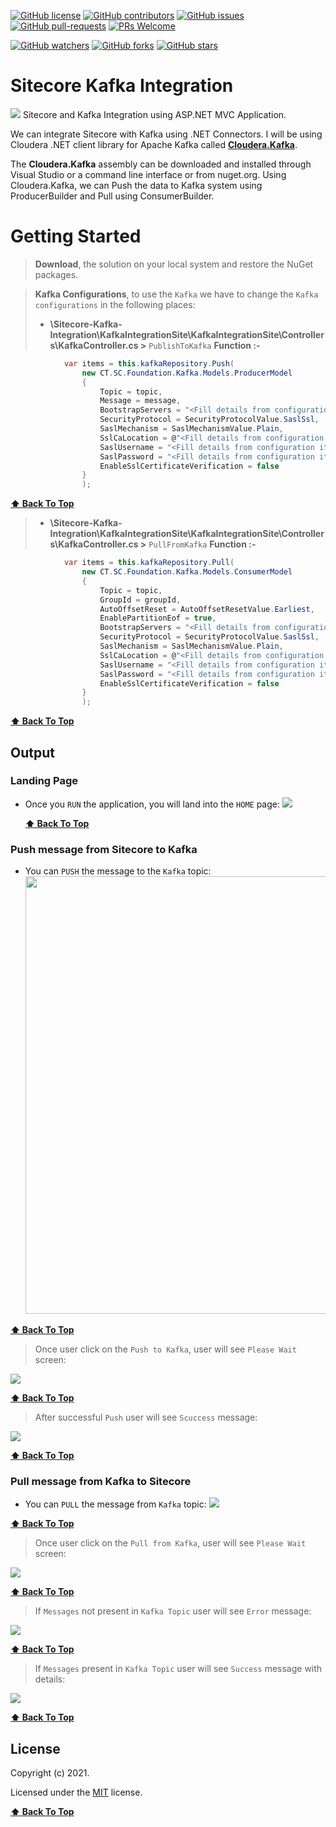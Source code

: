 [![GitHub license](https://img.shields.io/github/license/amitkumar-ak/sitecore-kafka-integration.svg)](https://github.com/amitkumar-ak/sitecore-kafka-integration/blob/master/LICENSE)
[![GitHub contributors](https://img.shields.io/github/contributors/amitkumar-ak/sitecore-kafka-integration.svg)](https://GitHub.com/amitkumar-ak/sitecore-kafka-integration/graphs/contributors/)
[![GitHub issues](https://img.shields.io/github/issues/amitkumar-ak/sitecore-kafka-integration.svg)](https://GitHub.com/amitkumar-ak/sitecore-kafka-integration/issues/)
[![GitHub pull-requests](https://img.shields.io/github/issues-pr/amitkumar-ak/sitecore-kafka-integration.svg)](https://GitHub.com/amitkumar-ak/sitecore-kafka-integration/pulls/)
[![PRs Welcome](https://img.shields.io/badge/PRs-welcome-brightgreen.svg?style=flat-square)](http://makeapullrequest.com)

[![GitHub watchers](https://img.shields.io/github/watchers/amitkumar-ak/sitecore-kafka-integration.svg?style=social&label=Watch&maxAge=2592000)](https://GitHub.com/amitkumar-ak/sitecore-kafka-integration/watchers/)
[![GitHub forks](https://img.shields.io/github/forks/amitkumar-ak/sitecore-kafka-integration.svg?style=social&label=Fork&maxAge=2592000)](https://GitHub.com/amitkumar-ak/sitecore-kafka-integration/network/)
[![GitHub stars](https://img.shields.io/github/stars/amitkumar-ak/sitecore-kafka-integration.svg?style=social&label=Star&maxAge=2592000)](https://GitHub.com/amitkumar-ak/sitecore-kafka-integration/stargazers/)

# Sitecore Kafka Integration
 <img src="images/Sitecore-Kafka-Integration.PNG" style="max-width:100%;">
Sitecore and Kafka Integration using ASP.NET MVC Application.

We can integrate Sitecore with Kafka using .NET Connectors. I will be using Cloudera .NET client library for Apache Kafka called [**Cloudera.Kafka**](https://docs.cloudera.com/runtime/7.2.8/kafka-developing-applications/topics/kafka-develop-dotnet.html).

The **Cloudera.Kafka** assembly can be downloaded and installed through Visual Studio or a command line interface or from nuget.org.
Using Cloudera.Kafka, we can Push the data to Kafka system using ProducerBuilder and Pull using ConsumerBuilder.

# Getting Started

> **Download**, the solution on your local system and restore the NuGet packages.

> **Kafka Configurations**, to use the `Kafka` we have to change the `Kafka configurations` in the following places:
> - **\Sitecore-Kafka-Integration\KafkaIntegrationSite\KafkaIntegrationSite\Controllers\KafkaController.cs >** `PublishToKafka` **Function :-** 
```csharp
            var items = this.kafkaRepository.Push(
                new CT.SC.Foundation.Kafka.Models.ProducerModel
                {
                    Topic = topic,
                    Message = message,
                    BootstrapServers = "<Fill details from configuration items>",
                    SecurityProtocol = SecurityProtocolValue.SaslSsl,
                    SaslMechanism = SaslMechanismValue.Plain,
                    SslCaLocation = @"<Fill details from configuration items>",
                    SaslUsername = "<Fill details from configuration items>",
                    SaslPassword = "<Fill details from configuration items>",
                    EnableSslCertificateVerification = false
                }
                ); 
```

**[⬆ Back To Top](#sitecore-kafka-integration)**

> - **\Sitecore-Kafka-Integration\KafkaIntegrationSite\KafkaIntegrationSite\Controllers\KafkaController.cs >** `PullFromKafka` **Function :-** 
```csharp
            var items = this.kafkaRepository.Pull(
                new CT.SC.Foundation.Kafka.Models.ConsumerModel
                {
                    Topic = topic,
                    GroupId = groupId,
                    AutoOffsetReset = AutoOffsetResetValue.Earliest,
                    EnablePartitionEof = true,
                    BootstrapServers = "<Fill details from configuration items>",
                    SecurityProtocol = SecurityProtocolValue.SaslSsl,
                    SaslMechanism = SaslMechanismValue.Plain,
                    SslCaLocation = @"<Fill details from configuration items>",
                    SaslUsername = "<Fill details from configuration items>",
                    SaslPassword = "<Fill details from configuration items>",
                    EnableSslCertificateVerification = false
                }
                );
```
**[⬆ Back To Top](#sitecore-kafka-integration)**

## Output

### Landing Page
- Once you `RUN` the application, you will land into the `HOME` page:
   <img src="images/Sitecore-Kafka-Integration-HomePage.PNG" style="max-width:100%;">
   
   **[⬆ Back To Top](#sitecore-kafka-integration)**
   
### Push message from Sitecore to Kafka   
- You can `PUSH` the message to the `Kafka` topic:
   <img src="images/Sitecore-Kafka-Integration-Produce-Message-1.PNG" width="800" height="700" style="max-width:100%;">
   
**[⬆ Back To Top](#sitecore-kafka-integration)**

   > Once user click on the `Push to Kafka`, user will see `Please Wait` screen:
   <img src="images/Sitecore-Kafka-Integration-PleaseWait.PNG" style="max-width:100%;">

**[⬆ Back To Top](#sitecore-kafka-integration)**

   > After successful `Push` user will see `Scuccess` message:
   <img src="images/Sitecore-Kafka-Integration-Produce-Message-Added.PNG" style="max-width:100%;">

**[⬆ Back To Top](#sitecore-kafka-integration)**
   
### Pull message from Kafka to Sitecore  
- You can `PULL` the message from `Kafka` topic:
   <img src="images/Sitecore-Kafka-Integration-Consume-Message-1.PNG" style="max-width:100%;">
   
**[⬆ Back To Top](#sitecore-kafka-integration)**

   > Once user click on the `Pull from Kafka`, user will see `Please Wait` screen:
   <img src="images/Sitecore-Kafka-Integration-PleaseWait.PNG" style="max-width:100%;">

**[⬆ Back To Top](#sitecore-kafka-integration)**

   > If `Messages` not present in `Kafka Topic` user will see `Error` message:
   <img src="images/Sitecore-Kafka-Integration-Consume-Message-Not-Present.PNG" style="max-width:100%;">

**[⬆ Back To Top](#sitecore-kafka-integration)**

   > If `Messages` present in `Kafka Topic` user will see `Success` message with details:
   <img src="images/Sitecore-Kafka-Integration-Consume-Message-Present.PNG" style="max-width:100%;">

**[⬆ Back To Top](#sitecore-kafka-integration)**

## License

Copyright (c) 2021.

Licensed under the [MIT](LICENSE.txt) license.

**[⬆ Back To Top](#sitecore-kafka-integration)**
